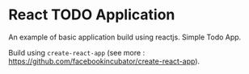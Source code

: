 
# React TODO Application
An example of basic application build using reactjs. Simple Todo App.

Build using `create-react-app` (see more : https://github.com/facebookincubator/create-react-app).
